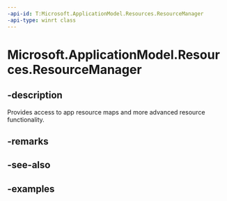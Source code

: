 ```yaml
---
-api-id: T:Microsoft.ApplicationModel.Resources.ResourceManager
-api-type: winrt class
---
```


# Microsoft.ApplicationModel.Resources.ResourceManager

<!--
public sealed class ResourceManager
-->


## -description

Provides access to app resource maps and more advanced resource functionality.

## -remarks

## -see-also

## -examples


